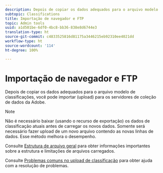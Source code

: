 ```yaml
---
description: Depois de copiar os dados adequados para o arquivo modelo de classificações, você pode importar (upload) para os servidores de coleção de dados da Adobe.
subtopic: Classifications
title: Importação de navegador e FTP
topic: Admin tools
uuid: a1d501be-6df0-4bc8-bb36-838e8d6744e3
translation-type: ht
source-git-commit: c4833525816d81175a3446215eb92310ee4021dd
workflow-type: ht
source-wordcount: '114'
ht-degree: 100%

---
```



# Importação de navegador e FTP

Depois de copiar os dados adequados para o arquivo modelo de classificações, você pode importar (upload) para os servidores de coleção de dados da Adobe.

>[!NOTE]
>
>Não é necessário baixar (usando o recurso de exportação) os dados de classificação atuais antes de carregar os novos dados. Somente será necessário fazer upload de um novo arquivo contendo as novas linhas de dados. Esse método melhora o desempenho.

Consulte  [Estrutura de arquivo geral](/help/components/c-classifications2/c-classifications-importer/c-saint-data-files.md) para obter informações importantes sobre a estrutura e limitações de arquivos carregados.

Consulte [Problemas comuns no upload de classificação](https://helpx.adobe.com/br/analytics/kb/common-saint-upload-issues.html) para obter ajuda com a resolução de problemas.
